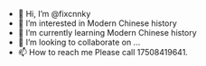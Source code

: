 - 👋 Hi, I’m @fixcnnky
- 👀 I’m interested in Modern Chinese history
- 🌱 I’m currently learning Modern Chinese history
- 💞️ I’m looking to collaborate on ...
- 📫 How to reach me Please call 17508419641.

<!---
fixcnnky/fixcnnky is a ✨ special ✨ repository because its `README.md` (this file) appears on your GitHub profile.
You can click the Preview link to take a look at your changes.
--->
